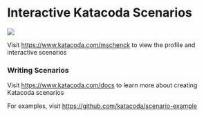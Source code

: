 # Interactive Katacoda Scenarios

[![](http://shields.katacoda.com/katacoda/mschenck/count.svg)](https://www.katacoda.com/mschenck "Get your profile on Katacoda.com")

Visit https://www.katacoda.com/mschenck to view the profile and interactive scenarios

### Writing Scenarios
Visit https://www.katacoda.com/docs to learn more about creating Katacoda scenarios

For examples, visit https://github.com/katacoda/scenario-example

